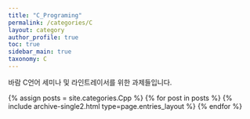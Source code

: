 ```yaml
---
title: "C_Programing"
permalink: /categories/C
layout: category
author_profile: true
toc: true
sidebar_main: true
taxonomy: C
---
```


바람 C언어 세미나 및 라인트레이서를 위한 과제들입니다.

{% assign posts = site.categories.Cpp %}
{% for post in posts %} {% include archive-single2.html type=page.entries_layout %} {% endfor %}